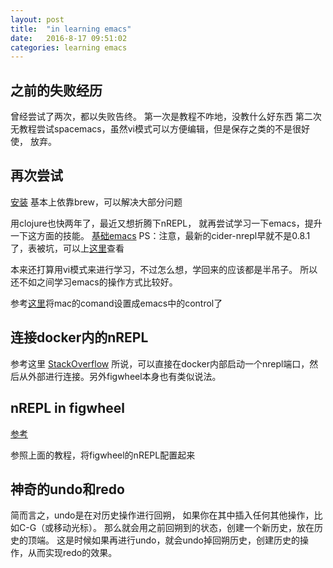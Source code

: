 ```yaml
---
layout: post
title:  "in learning emacs"
date:   2016-8-17 09:51:02
categories: learning emacs
---
```


## 之前的失败经历

曾经尝试了两次，都以失败告终。
第一次是教程不咋地，没教什么好东西
第二次无教程尝试spacemacs，虽然vi模式可以方便编辑，但是保存之类的不是很好使，
放弃。

## 再次尝试

[安装](http://clojure-doc.org/articles/tutorials/emacs.html)
基本上依靠brew，可以解决大部分问题

用clojure也快两年了，最近又想折腾下nREPL，
就再尝试学习一下emacs，提升一下这方面的技能。
[基础emacs](http://www.braveclojure.com/basic-emacs/)
PS：注意，最新的cider-nrepl早就不是0.8.1了，表被坑，可以上[这里](https://clojars.org/cider/cider-nrepl)查看

本来还打算用vi模式来进行学习，不过怎么想，学回来的应该都是半吊子。
所以还不如之间学习emacs的操作方式比较好。

参考[这里](http://stackoverflow.com/questions/14905133/how-to-set-cmd-key-binding-in-emacs)将mac的comand设置成emacs中的control了



## 连接docker内的nREPL
参考这里
[StackOverflow](http://stackoverflow.com/questions/22422820/connecting-to-a-headless-nrepl-running-in-a-docker-container-from-another-contai)
所说，可以直接在docker内部启动一个nrepl端口，然后从外部进行连接。另外figwheel本身也有类似说法。



## nREPL in figwheel

[参考](https://github.com/bhauman/lein-figwheel/wiki/Using-the-Figwheel-REPL-within-NRepl)

参照上面的教程，将figwheel的nREPL配置起来

## 神奇的undo和redo

简而言之，undo是在对历史操作进行回朔，
如果你在其中插入任何其他操作，比如C-G（或移动光标）。
那么就会用之前回朔到的状态，创建一个新历史，放在历史的顶端。
这是时候如果再进行undo，就会undo掉回朔历史，创建历史的操作，从而实现redo的效果。
